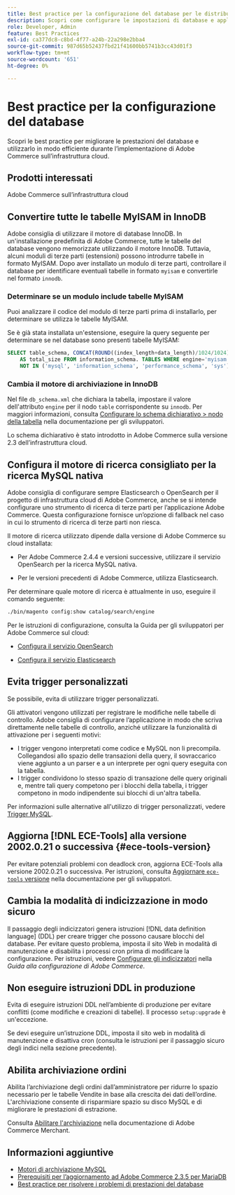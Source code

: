 ```yaml
---
title: Best practice per la configurazione del database per le distribuzioni cloud
description: Scopri come configurare le impostazioni di database e applicazioni per migliorare le prestazioni durante l’implementazione di Adobe Commerce sull’infrastruttura cloud.
role: Developer, Admin
feature: Best Practices
exl-id: ca377dc8-c8bd-4f77-a24b-22a298e2bba4
source-git-commit: 987d65b52437fbd21f41600bb5741b3cc43d01f3
workflow-type: tm+mt
source-wordcount: '651'
ht-degree: 0%

---
```


# Best practice per la configurazione del database

Scopri le best practice per migliorare le prestazioni del database e utilizzarlo in modo efficiente durante l’implementazione di Adobe Commerce sull’infrastruttura cloud.

## Prodotti interessati

Adobe Commerce sull’infrastruttura cloud

## Convertire tutte le tabelle MyISAM in InnoDB

Adobe consiglia di utilizzare il motore di database InnoDB. In un&#39;installazione predefinita di Adobe Commerce, tutte le tabelle del database vengono memorizzate utilizzando il motore InnoDB. Tuttavia, alcuni moduli di terze parti (estensioni) possono introdurre tabelle in formato MyISAM. Dopo aver installato un modulo di terze parti, controllare il database per identificare eventuali tabelle in formato `myisam` e convertirle nel formato `innodb`.

### Determinare se un modulo include tabelle MyISAM

Puoi analizzare il codice del modulo di terze parti prima di installarlo, per determinare se utilizza le tabelle MyISAM.

Se è già stata installata un&#39;estensione, eseguire la query seguente per determinare se nel database sono presenti tabelle MyISAM:

```sql
SELECT table_schema, CONCAT(ROUND((index_length+data_length)/1024/1024),'MB')
    AS total_size FROM information_schema. TABLES WHERE engine='myisam' AND table_schema
    NOT IN ('mysql', 'information_schema', 'performance_schema', 'sys');
```

### Cambia il motore di archiviazione in InnoDB

Nel file `db_schema.xml` che dichiara la tabella, impostare il valore dell&#39;attributo `engine` per il nodo `table` corrispondente su `innodb`. Per maggiori informazioni, consulta [Configurare lo schema dichiarativo > nodo della tabella](https://developer.adobe.com/commerce/php/development/components/declarative-schema/configuration/) nella documentazione per gli sviluppatori.

Lo schema dichiarativo è stato introdotto in Adobe Commerce sulla versione 2.3 dell’infrastruttura cloud.

## Configura il motore di ricerca consigliato per la ricerca MySQL nativa

Adobe consiglia di configurare sempre Elasticsearch o OpenSearch per il progetto di infrastruttura cloud di Adobe Commerce, anche se si intende configurare uno strumento di ricerca di terze parti per l’applicazione Adobe Commerce. Questa configurazione fornisce un’opzione di fallback nel caso in cui lo strumento di ricerca di terze parti non riesca.

Il motore di ricerca utilizzato dipende dalla versione di Adobe Commerce su cloud installata:

- Per Adobe Commerce 2.4.4 e versioni successive, utilizzare il servizio OpenSearch per la ricerca MySQL nativa.

- Per le versioni precedenti di Adobe Commerce, utilizza Elasticsearch.

Per determinare quale motore di ricerca è attualmente in uso, eseguire il comando seguente:

```bash
./bin/magento config:show catalog/search/engine
```

Per le istruzioni di configurazione, consulta la Guida per gli sviluppatori per Adobe Commerce sul cloud:

- [Configura il servizio OpenSearch](https://experienceleague.adobe.com/it/docs/commerce-cloud-service/user-guide/configure/service/opensearch)

- [Configura il servizio Elasticsearch](https://experienceleague.adobe.com/it/docs/commerce-cloud-service/user-guide/configure/service/elasticsearch)

## Evita trigger personalizzati

Se possibile, evita di utilizzare trigger personalizzati.

Gli attivatori vengono utilizzati per registrare le modifiche nelle tabelle di controllo. Adobe consiglia di configurare l’applicazione in modo che scriva direttamente nelle tabelle di controllo, anziché utilizzare la funzionalità di attivazione per i seguenti motivi:

- I trigger vengono interpretati come codice e MySQL non li precompila. Collegandosi allo spazio delle transazioni della query, il sovraccarico viene aggiunto a un parser e a un interprete per ogni query eseguita con la tabella.
- I trigger condividono lo stesso spazio di transazione delle query originali e, mentre tali query competono per i blocchi della tabella, i trigger competono in modo indipendente sui blocchi di un&#39;altra tabella.

Per informazioni sulle alternative all&#39;utilizzo di trigger personalizzati, vedere [Trigger MySQL](mysql-configuration.md#triggers).

## Aggiorna [!DNL ECE-Tools] alla versione 2002.0.21 o successiva {#ece-tools-version}

Per evitare potenziali problemi con deadlock cron, aggiorna ECE-Tools alla versione 2002.0.21 o successiva. Per istruzioni, consulta [Aggiornare `ece-tools` versione](https://experienceleague.adobe.com/it/docs/commerce-cloud-service/user-guide/dev-tools/ece-tools/update-package) nella documentazione per gli sviluppatori.

## Cambia la modalità di indicizzazione in modo sicuro

<!--This best practice might belong in the Maintenance phase. Database lock prevention might be consolidated under a single heading-->

Il passaggio degli indicizzatori genera istruzioni [!DNL data definition language] (DDL) per creare trigger che possono causare blocchi del database. Per evitare questo problema, imposta il sito Web in modalità di manutenzione e disabilita i processi cron prima di modificare la configurazione.
Per istruzioni, vedere [Configurare gli indicizzatori](https://experienceleague.adobe.com/docs/commerce-operations/configuration-guide/cli/manage-indexers.html?lang=it#configure-indexers-1) nella *Guida alla configurazione di Adobe Commerce*.

## Non eseguire istruzioni DDL in produzione

Evita di eseguire istruzioni DDL nell’ambiente di produzione per evitare conflitti (come modifiche e creazioni di tabelle). Il processo `setup:upgrade` è un&#39;eccezione.

Se devi eseguire un’istruzione DDL, imposta il sito web in modalità di manutenzione e disattiva cron (consulta le istruzioni per il passaggio sicuro degli indici nella sezione precedente).

## Abilita archiviazione ordini

Abilita l’archiviazione degli ordini dall’amministratore per ridurre lo spazio necessario per le tabelle Vendite in base alla crescita dei dati dell’ordine. L&#39;archiviazione consente di risparmiare spazio su disco MySQL e di migliorare le prestazioni di estrazione.

Consulta [Abilitare l&#39;archiviazione](https://experienceleague.adobe.com/docs/commerce-admin/stores-sales/order-management/orders/order-archive.html?lang=it) nella documentazione di Adobe Commerce Merchant.

## Informazioni aggiuntive

- [Motori di archiviazione MySQL](https://dev.mysql.com/doc/refman/8.0/en/storage-engines.html)
- [Prerequisiti per l’aggiornamento ad Adobe Commerce 2.3.5 per MariaDB](../maintenance/mariadb-upgrade.md)
- [Best practice per risolvere i problemi di prestazioni del database](../maintenance/resolve-database-performance-issues.md)
